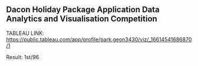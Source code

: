 ## Dacon Holiday Package Application Data Analytics and Visualisation Competition

TABLEAU LINK: https://public.tableau.com/app/profile/park.geon3430/viz/_16614541686870/1

Result: 1st/96

